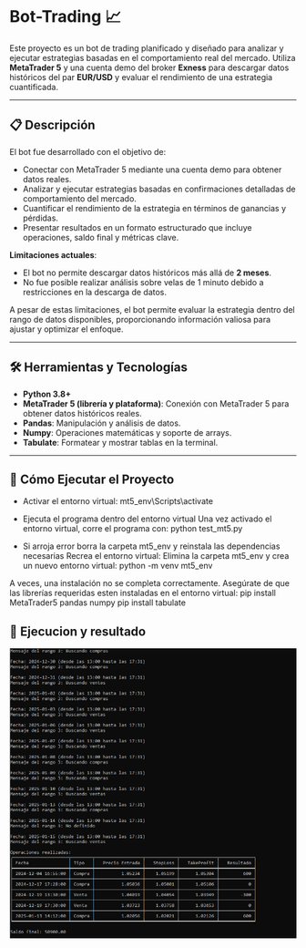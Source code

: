 # Bot-Trading 📈

Este proyecto es un bot de trading planificado y diseñado para analizar y ejecutar estrategias basadas en el comportamiento real del mercado. Utiliza **MetaTrader 5** y una cuenta demo del broker **Exness** para descargar datos históricos del par **EUR/USD** y evaluar el rendimiento de una estrategia cuantificada.

---

## 📋 Descripción

El bot fue desarrollado con el objetivo de:
- Conectar con MetaTrader 5 mediante una cuenta demo para obtener datos reales.
- Analizar y ejecutar estrategias basadas en confirmaciones detalladas de comportamiento del mercado.
- Cuantificar el rendimiento de la estrategia en términos de ganancias y pérdidas.
- Presentar resultados en un formato estructurado que incluye operaciones, saldo final y métricas clave.

**Limitaciones actuales**:
- El bot no permite descargar datos históricos más allá de **2 meses**.
- No fue posible realizar análisis sobre velas de 1 minuto debido a restricciones en la descarga de datos.

A pesar de estas limitaciones, el bot permite evaluar la estrategia dentro del rango de datos disponibles, proporcionando información valiosa para ajustar y optimizar el enfoque.

---

## 🛠️ Herramientas y Tecnologías

- **Python 3.8+**  
- **MetaTrader 5 (librería y plataforma)**: Conexión con MetaTrader 5 para obtener datos históricos reales.  
- **Pandas**: Manipulación y análisis de datos.  
- **Numpy**: Operaciones matemáticas y soporte de arrays.  
- **Tabulate**: Formatear y mostrar tablas en la terminal.  

---

## 🚀 Cómo Ejecutar el Proyecto
- Activar el entorno virtual:
mt5_env\Scripts\activate

- Ejecuta el programa dentro del entorno virtual
Una vez activado el entorno virtual, corre el programa con:
python test_mt5.py

- Si arroja error borra la carpeta mt5_env y reinstala las dependencias necesarias
Recrea el entorno virtual: Elimina la carpeta mt5_env y crea un nuevo entorno virtual:
python -m venv mt5_env

A veces, una instalación no se completa correctamente. Asegúrate de que las librerías requeridas esten instaladas en el entorno virtual:
pip install MetaTrader5 pandas numpy
pip install tabulate

## 🚀 Ejecucion y resultado
![alt text](pru.PNG)